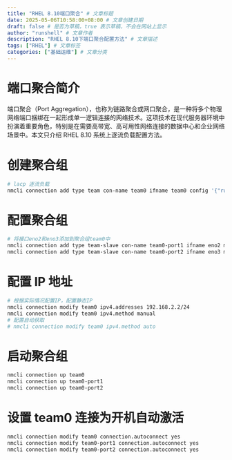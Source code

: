 ```yaml
---
title: "RHEL 8.10端口聚合" # 文章标题
date: 2025-05-06T10:58:00+08:00 # 文章创建日期
draft: false # 是否为草稿，true 表示草稿，不会在网站上显示
author: "runshell" # 文章作者
description: "RHEL 8.10下端口聚合配置方法" # 文章描述
tags: ["RHEL"] # 文章标签
categories: ["基础运维"] # 文章分类
---
```


# 端口聚合简介

端口聚合（Port Aggregation），也称为链路聚合或网口聚合，是一种将多个物理网络端口捆绑在一起形成单一逻辑连接的网络技术。这项技术在现代服务器环境中扮演着重要角色，特别是在需要高带宽、高可用性网络连接的数据中心和企业网络场景中。本文只介绍 RHEL 8.10 系统上逐流负载配置方法。

# 创建聚合组

```bash
# lacp 逐流负载
nmcli connection add type team con-name team0 ifname team0 config '{"runner": {"name": "lacp", "tx_hash": ["eth", "ipv4", "tcp", "udp"]}}'
```

# 配置聚合组

```bash
# 将接口eno2和eno3添加到聚合组team0中
nmcli connection add type team-slave con-name team0-port1 ifname eno2 master team0
nmcli connection add type team-slave con-name team0-port2 ifname eno3 master team0
```

# 配置 IP 地址

```bash
# 根据实际情况配置IP，配置静态IP
nmcli connection modify team0 ipv4.addresses 192.168.2.2/24
nmcli connection modify team0 ipv4.method manual
# 配置自动获取
# nmcli connection modify team0 ipv4.method auto
```

# 启动聚合组

```bash
nmcli connection up team0
nmcli connection up team0-port1
nmcli connection up team0-port2
```

# 设置 team0 连接为开机自动激活

```bash
nmcli connection modify team0 connection.autoconnect yes
nmcli connection modify team0-port1 connection.autoconnect yes
nmcli connection modify team0-port2 connection.autoconnect yes
```
